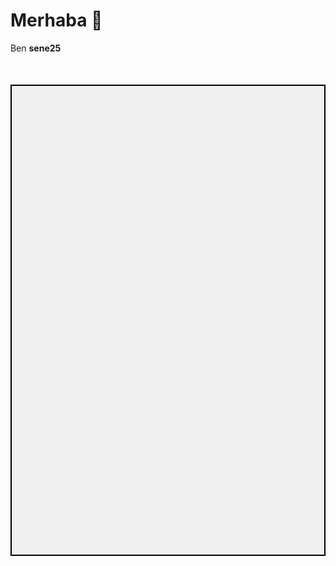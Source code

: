 <h1>Merhaba 👋</h1>  
<p>Ben <strong>sene25</strong></p>


<!DOCTYPE html>
<html lang="tr">
<head>
  <meta charset="UTF-8">
  <title>Top Sektirme Oyunu</title>
  <style>
    canvas {
      background: #f0f0f0;
      display: block;
      margin: 50px auto;
      border: 2px solid #000;
    }
  </style>
</head>
<body>
  <canvas id="game" width="400" height="600"></canvas>
  <script>
    const canvas = document.getElementById("game");
    const ctx = canvas.getContext("2d");

    let x = canvas.width / 2;
    let y = canvas.height / 2;
    let dy = 2;
    let gravity = 0.4;
    let bounce = -8;
    const radius = 20;

    function drawBall() {
      ctx.beginPath();
      ctx.arc(x, y, radius, 0, Math.PI * 2);
      ctx.fillStyle = "red";
      ctx.fill();
      ctx.closePath();
    }

    function draw() {
      ctx.clearRect(0, 0, canvas.width, canvas.height);
      drawBall();

      dy += gravity;
      y += dy;

      if (y + radius > canvas.height) {
        y = canvas.height - radius;
        dy = bounce;
      }

      requestAnimationFrame(draw);
    }

    canvas.addEventListener("click", function(e) {
      const rect = canvas.getBoundingClientRect();
      const mx = e.clientX - rect.left;
      const my = e.clientY - rect.top;
      const dist = Math.sqrt((mx - x) ** 2 + (my - y) ** 2);

      if (dist < radius) {
        dy = bounce;
      }
    });

    draw();
  </script>
</body>
</html>
